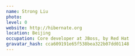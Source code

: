 ```yaml
---
name: Strong Liu
photo:
level: 0
website: http://hibernate.org
location: Beijing
occupation: Core developer at JBoss, by Red Hat
gravatar_hash: cca609191e65f538bea322b07dd01148
---
```

